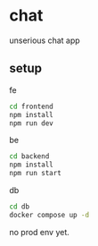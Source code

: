 # chat

unserious chat app



## setup

fe
```bash
cd frontend
npm install
npm run dev
```

be
```bash
cd backend
npm install
npm run start
```

db
```bash
cd db
docker compose up -d
```

no prod env yet.